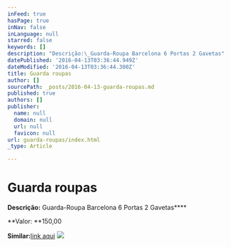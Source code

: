 ```yaml
---
inFeed: true
hasPage: true
inNav: false
inLanguage: null
starred: false
keywords: []
description: "Descrição:\_Guarda-Roupa Barcelona 6 Portas 2 Gavetas"
datePublished: '2016-04-13T03:36:44.949Z'
dateModified: '2016-04-13T03:36:44.300Z'
title: Guarda roupas
author: []
sourcePath: _posts/2016-04-13-guarda-roupas.md
published: true
authors: []
publisher:
  name: null
  domain: null
  url: null
  favicon: null
url: guarda-roupas/index.html
_type: Article

---
```

# Guarda roupas

**Descrição:** Guarda-Roupa Barcelona 6 Portas 2 Gavetas****

**Valor: **150,00

**Similar:**[link aqui][0]
![](https://the-grid-user-content.s3-us-west-2.amazonaws.com/0f721ba7-1495-4b9d-9304-59e647a3b9a3.jpg)

[0]: http://www.pontofrio.com.br/Moveis/DormitoriosQuartos/Roupeiros/Guarda-Roupa-Barcellona-Moveis-Porto-com-6-Portas-e-2-Gavetas-2488613.html?gclid=CjwKEAjwubK4BRC1xczKrZyj3mkSJAC6ntgrdTmXbixuannm23pnTLd5dGTn4drJuZeBZov76z_GtxoCpLPw_wcB&utm_medium=cpc&utm_source=gp_pla&s_kwcid=AL!427!3!97121719258!!!g!61865531738!&utm_campaign=Auto_Shopping&ef_id=VfuNGgAAAIXOyQBz:20160413033153:s
